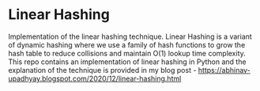 # Linear Hashing
Implementation of the linear hashing technique. Linear Hashing is a variant of dynamic hashing where we use a family of hash functions to grow the hash table to reduce collisions and maintain O(1) lookup time complexity. This repo contains an implementation of linear hashing in Python and the explanation of the technique is provided in my blog post - https://abhinav-upadhyay.blogspot.com/2020/12/linear-hashing.html
